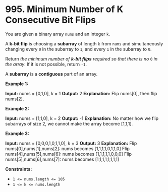 # 995. Minimum Number of K Consecutive Bit Flips 

You are given a binary array `nums` and an integer `k`.

A **k-bit flip** is choosing a **subarray** of length `k` from `nums` and simultaneously changing every `0` in the subarray to `1`, and every `1` in the subarray to `0`.

Return _the minimum number of **k-bit flips** required so that there is no_ `0` _in the array_. If it is not possible, return `-1`.

A **subarray** is a **contiguous** part of an array.

**Example 1:**

**Input:** nums = [0,1,0], k = 1
**Output:** 2
**Explanation:** Flip nums[0], then flip nums[2].

**Example 2:**

**Input:** nums = [1,1,0], k = 2
**Output:** -1
**Explanation:** No matter how we flip subarrays of size 2, we cannot make the array become [1,1,1].

**Example 3:**

**Input:** nums = [0,0,0,1,0,1,1,0], k = 3
**Output:** 3
**Explanation:** 
Flip nums[0],nums[1],nums[2]: nums becomes [1,1,1,1,0,1,1,0]
Flip nums[4],nums[5],nums[6]: nums becomes [1,1,1,1,1,0,0,0]
Flip nums[5],nums[6],nums[7]: nums becomes [1,1,1,1,1,1,1,1]

**Constraints:**

- `1 <= nums.length <= 105`
- `1 <= k <= nums.length`